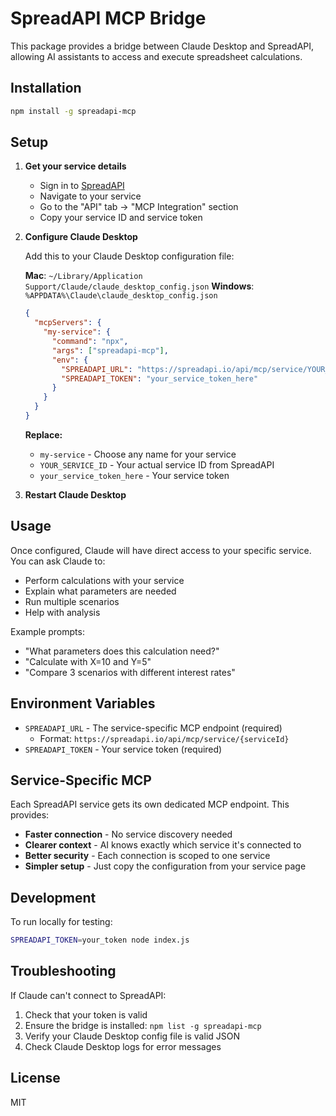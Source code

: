 # SpreadAPI MCP Bridge

This package provides a bridge between Claude Desktop and SpreadAPI, allowing AI assistants to access and execute spreadsheet calculations.

## Installation

```bash
npm install -g spreadapi-mcp
```

## Setup

1. **Get your service details**
   - Sign in to [SpreadAPI](https://spreadapi.io)
   - Navigate to your service
   - Go to the "API" tab → "MCP Integration" section
   - Copy your service ID and service token

2. **Configure Claude Desktop**

   Add this to your Claude Desktop configuration file:

   **Mac**: `~/Library/Application Support/Claude/claude_desktop_config.json`
   **Windows**: `%APPDATA%\Claude\claude_desktop_config.json`

   ```json
   {
     "mcpServers": {
       "my-service": {
         "command": "npx",
         "args": ["spreadapi-mcp"],
         "env": {
           "SPREADAPI_URL": "https://spreadapi.io/api/mcp/service/YOUR_SERVICE_ID",
           "SPREADAPI_TOKEN": "your_service_token_here"
         }
       }
     }
   }
   ```

   **Replace:**
   - `my-service` - Choose any name for your service
   - `YOUR_SERVICE_ID` - Your actual service ID from SpreadAPI
   - `your_service_token_here` - Your service token

3. **Restart Claude Desktop**

## Usage

Once configured, Claude will have direct access to your specific service. You can ask Claude to:

- Perform calculations with your service
- Explain what parameters are needed
- Run multiple scenarios
- Help with analysis

Example prompts:
- "What parameters does this calculation need?"
- "Calculate with X=10 and Y=5"
- "Compare 3 scenarios with different interest rates"

## Environment Variables

- `SPREADAPI_URL` - The service-specific MCP endpoint (required)
  - Format: `https://spreadapi.io/api/mcp/service/{serviceId}`
- `SPREADAPI_TOKEN` - Your service token (required)

## Service-Specific MCP

Each SpreadAPI service gets its own dedicated MCP endpoint. This provides:

- **Faster connection** - No service discovery needed
- **Clearer context** - AI knows exactly which service it's connected to
- **Better security** - Each connection is scoped to one service
- **Simpler setup** - Just copy the configuration from your service page

## Development

To run locally for testing:

```bash
SPREADAPI_TOKEN=your_token node index.js
```

## Troubleshooting

If Claude can't connect to SpreadAPI:

1. Check that your token is valid
2. Ensure the bridge is installed: `npm list -g spreadapi-mcp`
3. Verify your Claude Desktop config file is valid JSON
4. Check Claude Desktop logs for error messages

## License

MIT